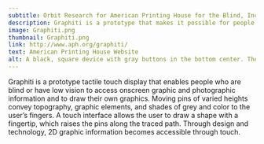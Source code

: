 ```yaml
---
subtitle: Orbit Research for American Printing House for the Blind, Inc.
description: Graphiti is a prototype that makes it possible for people who are blind or low vision to access and create onscreen graphics.
image: Graphiti.png
thumbnail: Graphiti.png
link: http://www.aph.org/graphiti/
text: American Printing House Website
alt: A black, square device with gray buttons in the bottom center. The digital interface displays the companies acronym APH.  
---
```

Graphiti is a prototype tactile touch display that enables people who are blind or have low vision to access onscreen graphic and photographic information and to draw their own graphics. Moving pins of varied heights convey topography, graphic elements, and shades of grey and color to the user’s fingers. A touch interface allows the user to draw a shape with a fingertip, which raises the pins along the traced path. Through design and technology, 2D graphic information becomes accessible through touch.  
